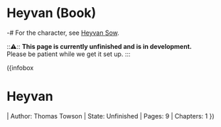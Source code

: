 # Heyvan (Book)

-# For the character, see [Heyvan Sow](/heyvan-sow).

:::warning:::
  **This page is currently unfinished and is in development.**   
  Please be patient while we get it set up.
:::

({infobox
# Heyvan
| Author: Thomas Towson
| State: Unfinished
| Pages: 9
| Chapters: 1
})